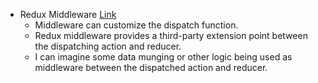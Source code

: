 * Redux Middleware [Link](https://redux.js.org/tutorials/fundamentals/part-4-store#middleware)
  * Middleware can customize the dispatch function.
  * Redux middleware provides a third-party extension point between the dispatching action and reducer.
  * I can imagine some data munging or other logic being used as middleware between the dispatched action and reducer.
  

